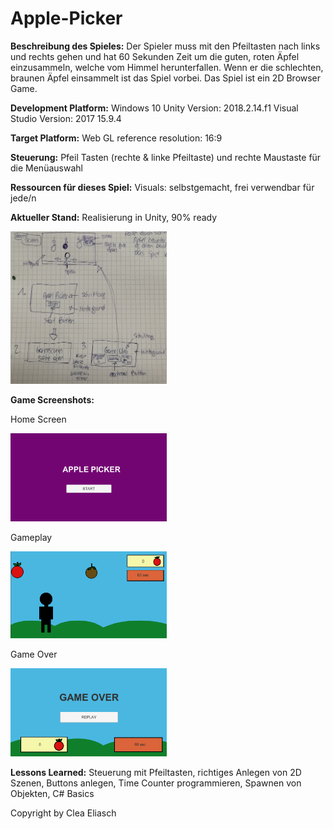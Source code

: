 # Apple-Picker
**Beschreibung des Spieles:**
Der Spieler muss mit den Pfeiltasten nach links und rechts gehen und hat 60 Sekunden Zeit um die guten, roten Äpfel einzusammeln, welche vom Himmel herunterfallen. Wenn er die schlechten, braunen Äpfel einsammelt ist das Spiel vorbei. Das Spiel ist ein 2D Browser Game.

**Development Platform:**
Windows 10
Unity Version: 2018.2.14.f1
Visual Studio Version: 2017 15.9.4

**Target Platform:**
Web GL
reference resolution: 16:9

**Steuerung:**
Pfeil Tasten (rechte & linke Pfeiltaste) und rechte Maustaste für die Menüauswahl

**Ressourcen für dieses Spiel:** 
Visuals: selbstgemacht, frei verwendbar für jede/n

**Aktueller Stand:** Realisierung in Unity, 90% ready 


<div>
<img src= "./Screenshots/Skizzen_Apple-Picker.jpg" width="250">
</div>

**Game Screenshots:**

Home Screen
<div>
<img src="./Screenshots/HomeScreen.png" width="250">
</div>

Gameplay
<div>
<img src="./Screenshots/MainScreen.png" width="250">
</div>

Game Over
<div>
<img src="./Screenshots/GameOverScreen.png" width="250">
</div>

**Lessons Learned:** Steuerung mit Pfeiltasten, richtiges Anlegen von 2D Szenen, Buttons anlegen, Time Counter programmieren, Spawnen von Objekten, C# Basics

Copyright by Clea Eliasch